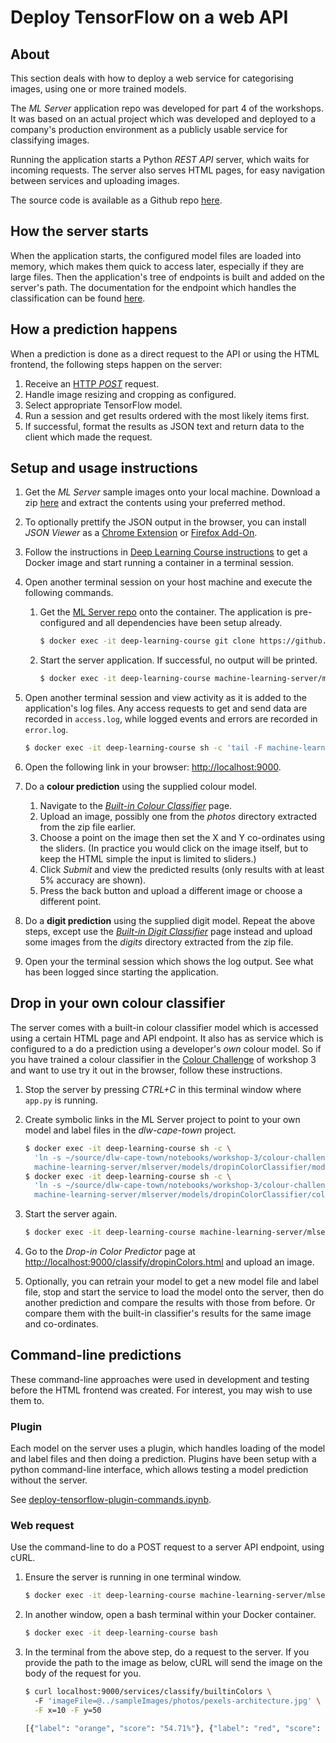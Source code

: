 
# Deploy TensorFlow on a web API

## About

This section deals with how to deploy a web service for categorising images, using one or more trained models. 

The _ML Server_ application repo was developed for part 4 of the workshops. It was based on an actual project which was developed and deployed to a company's production environment as a publicly usable service for classifying images.

Running the application starts a Python _REST API_ server, which waits for incoming requests. The server also serves HTML pages, for easy navigation between services and uploading images. 

The source code is available as a Github repo [here](https://github.com/MichaelCurrin/machine-learning-server). 

## How the server starts

When the application starts, the configured model files are loaded into memory, which makes them quick to access later, especially if they are large files. Then the application's tree of endpoints is built and added on the server's path. The documentation for the endpoint which handles the classification can be found [here](https://github.com/MichaelCurrin/machine-learning-server/blob/master/docs/api.md#plugin-endpoint).

## How a prediction happens

When a prediction is done as a direct request to the API or using the HTML frontend, the following steps happen on the server:

1. Receive an [HTTP _POST_](https://en.wikipedia.org/wiki/POST_(HTTP)) request.
2. Handle image resizing and cropping as configured.
3. Select appropriate TensorFlow model.
4. Run a session and get results ordered with the most likely items first.
5. If successful, format the results as JSON text and return data to the client which made the request.


## Setup and usage instructions

1. Get the _ML Server_ sample images onto your local machine. Download a zip [here](https://github.com/MichaelCurrin/machine-learning-server/raw/master/mlserver/sampleImages/digits_and_photos.zip) and extract the contents using your preferred method.
2. To optionally prettify the JSON output in the browser, you can install _JSON Viewer_ as a [Chrome Extension](https://chrome.google.com/webstore/detail/json-viewer/gbmdgpbipfallnflgajpaliibnhdgobh) or [Firefox Add-On](https://addons.mozilla.org/en-US/firefox/addon/jsonview/).
3. Follow the instructions in [Deep Learning Course instructions](https://github.com/LeonMVanDyk/deep-learning-course) to get a Docker image and start running a container in a terminal session.
4. Open another terminal session on your host machine and execute the following commands.

    1. Get the [ML Server repo](https://github.com/MichaelCurrin/machine-learning-server) onto the container. The application is pre-configured and all dependencies have been setup already.
        ```bash
        $ docker exec -it deep-learning-course git clone https://github.com/MichaelCurrin/machine-learning-server.git
        ```
    2. Start the server application. If successful, no output will be printed. 
        ```bash
        $ docker exec -it deep-learning-course machine-learning-server/mlserver/app.py
        ```

5. Open another terminal session and view activity as it is added to the application's log files. Any access requests to get and send data are recorded in `access.log`, while logged events and errors are recorded in `error.log`.
    ```bash
    $ docker exec -it deep-learning-course sh -c 'tail -F machine-learning-server/mlserver/var/log/app/*.log'
    ```
6. Open the following link in your browser: [http://localhost:9000]().
7. Do a **colour prediction** using the supplied colour model.

    1. Navigate to the _[Built-in Colour Classifier](http://localhost:9000/classify/builtinColors.html)_ page. 
    2. Upload an image, possibly one from the _photos_ directory extracted from the zip file earlier. 
    3. Choose a point on the image then set the X and Y co-ordinates using the sliders. (In practice you would click on the image itself, but to keep the HTML simple the input is limited to sliders.)
    4. Click _Submit_ and view the predicted results (only results with at least 5% accuracy are shown).
    5. Press the back button and upload a different image or choose a different point.

9. Do a **digit prediction** using the supplied digit model. Repeat the above steps, except use the _[Built-in Digit Classifier](http://localhost:9000/classify/builtinDigit.html)_ page instead and upload some images from the _digits_ directory extracted from the zip file.
10. Open your the terminal session which shows the log output. See what has been logged since starting the application.

## Drop in your own colour classifier

The server comes with a built-in colour classifier model which is accessed using a certain HTML page and API endpoint. It also has as service which is configured to a do a prediction using a developer's _own_ colour model. So if you have trained a colour classifier in the [Colour Challenge](/notebooks/workshop-3/colour-challenge/colour-challenge.ipynb) of workshop 3 and want to use try it out in the browser, follow these instructions.

1. Stop the server by pressing _CTRL+C_ in this terminal window where `app.py` is running.

2. Create symbolic links in the ML Server project to point to your own model and label files in the _dlw-cape-town_ project.
    
    ```bash
    $ docker exec -it deep-learning-course sh -c \
      'ln -s ~/source/dlw-cape-town/notebooks/workshop-3/colour-challenge/output_graph.pb \
      machine-learning-server/mlserver/models/dropinColorClassifier/modelGraph.local.pb'
    $ docker exec -it deep-learning-course sh -c \
      'ln -s ~/source/dlw-cape-town/notebooks/workshop-3/colour-challenge/labels.txt \
      machine-learning-server/mlserver/models/dropinColorClassifier/colors.local.txt'
    ```

3. Start the server again.

    ```bash
    $ docker exec -it deep-learning-course machine-learning-server/mlserver/app.py
    ```

4. Go to the _Drop-in Color Predictor_ page at [http://localhost:9000/classify/dropinColors.html]() and upload an image.
5. Optionally, you can retrain your model to get a new model file and label file, stop and start the service to load the model onto the server, then do another prediction and compare the results with those from before. Or compare them with the built-in classifier's results for the same image and co-ordinates.

## Command-line predictions

These command-line approaches were used in development and testing before the HTML frontend was created. For interest, you may wish to use them to.


### Plugin

Each model on the server uses a plugin, which handles loading of the model and label files and then doing a prediction. Plugins have been setup with a python command-line interface, which allows testing a model prediction without the server.

See [deploy-tensorflow-plugin-commands.ipynb]().


### Web request

Use the command-line to do a POST request to a server API endpoint, using cURL.

1. Ensure the server is running in one terminal window.

    ```bash
    $ docker exec -it deep-learning-course machine-learning-server/mlserver/app.py
    ```

2. In another window, open a bash terminal within your Docker container.

    ```bash
    $ docker exec -it deep-learning-course bash
    ```

3. In the terminal from the above step, do a request to the server. If you provide the path to the image as below, cURL will send the image on the body of the request for you.

    ```bash
    $ curl localhost:9000/services/classify/builtinColors \ 
      -F 'imageFile=@../sampleImages/photos/pexels-architecture.jpg' \
      -F x=10 -F y=50

    [{"label": "orange", "score": "54.71%"}, {"label": "red", "score": "42.85%"}]
    ```
